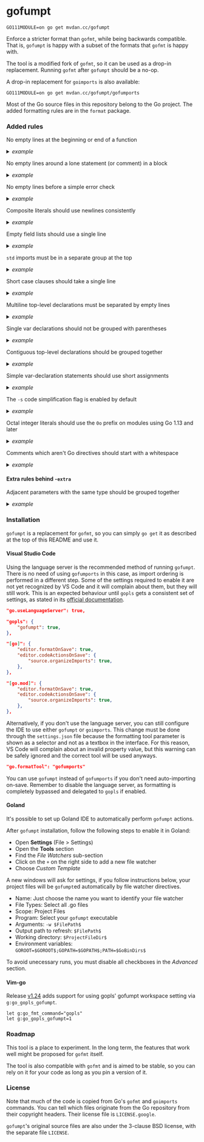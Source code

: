 # gofumpt

	GO111MODULE=on go get mvdan.cc/gofumpt

Enforce a stricter format than `gofmt`, while being backwards compatible. That
is, `gofumpt` is happy with a subset of the formats that `gofmt` is happy with.

The tool is a modified fork of `gofmt`, so it can be used as a drop-in
replacement. Running `gofmt` after `gofumpt` should be a no-op.

A drop-in replacement for `goimports` is also available:

	GO111MODULE=on go get mvdan.cc/gofumpt/gofumports

Most of the Go source files in this repository belong to the Go project.
The added formatting rules are in the `format` package.

### Added rules

No empty lines at the beginning or end of a function

<details><summary><i>example</i></summary>

```
func foo() {
	println("bar")

}
```

```
func foo() {
	println("bar")
}
```

</details>

No empty lines around a lone statement (or comment) in a block

<details><summary><i>example</i></summary>

```
if err != nil {

	return err
}
```

```
if err != nil {
	return err
}
```

</details>

No empty lines before a simple error check

<details><summary><i>example</i></summary>

```
foo, err := processFoo()

if err != nil {
	return err
}
```

```
foo, err := processFoo()
if err != nil {
	return err
}
```

</details>

Composite literals should use newlines consistently

<details><summary><i>example</i></summary>

```
// A newline before or after an element requires newlines for the opening and
// closing braces.
var ints = []int{1, 2,
	3, 4}

// A newline between consecutive elements requires a newline between all
// elements.
var matrix = [][]int{
	{1},
	{2}, {
		3,
	},
}
```

```
var ints = []int{
	1, 2,
	3, 4,
}

var matrix = [][]int{
	{1},
	{2},
	{
		3,
	},
}
```

</details>

Empty field lists should use a single line

<details><summary><i>example</i></summary>

```
var V interface {
} = 3

type T struct {
}

func F(
)
```

```
var V interface{} = 3

type T struct{}

func F()
```

```
var ints = []int{
	1, 2,
	3, 4,
}

var matrix = [][]int{
	{1},
	{2},
	{
		3,
	},
}
```

</details>

`std` imports must be in a separate group at the top

<details><summary><i>example</i></summary>

```
import (
	"foo.com/bar"

	"io"

	"io/ioutil"
)
```

```
import (
	"io"
	"io/ioutil"

	"foo.com/bar"
)
```

</details>

Short case clauses should take a single line

<details><summary><i>example</i></summary>

```
switch c {
case 'a', 'b',
	'c', 'd':
}
```

```
switch c {
case 'a', 'b', 'c', 'd':
}
```

</details>

Multiline top-level declarations must be separated by empty lines

<details><summary><i>example</i></summary>

```
func foo() {
	println("multiline foo")
}
func bar() {
	println("multiline bar")
}
```

```
func foo() {
	println("multiline foo")
}

func bar() {
	println("multiline bar")
}
```

</details>

Single var declarations should not be grouped with parentheses

<details><summary><i>example</i></summary>

```
var (
	foo = "bar"
)
```

```
var foo = "bar"
```

</details>

Contiguous top-level declarations should be grouped together

<details><summary><i>example</i></summary>

```
var nicer = "x"
var with = "y"
var alignment = "z"
```

```
var (
	nicer     = "x"
	with      = "y"
	alignment = "z"
)
```

</details>


Simple var-declaration statements should use short assignments

<details><summary><i>example</i></summary>

```
var s = "somestring"
```

```
s := "somestring"
```

</details>


The `-s` code simplification flag is enabled by default

<details><summary><i>example</i></summary>

```
var _ = [][]int{[]int{1}}
```

```
var _ = [][]int{{1}}
```

</details>


Octal integer literals should use the `0o` prefix on modules using Go 1.13 and later

<details><summary><i>example</i></summary>

```
const perm = 0755
```

```
const perm = 0o755
```

</details>

Comments which aren't Go directives should start with a whitespace

<details><summary><i>example</i></summary>

```
//go:noinline

//Foo is awesome.
func Foo() {}
```

```
//go:noinline

// Foo is awesome.
func Foo() {}
```

</details>

#### Extra rules behind `-extra`

Adjacent parameters with the same type should be grouped together

<details><summary><i>example</i></summary>

```
func Foo(bar string, baz string) {}
```

```
func Foo(bar, baz string) {}
```

</details>

### Installation

`gofumpt` is a replacement for `gofmt`, so you can simply `go get` it as
described at the top of this README and use it.

#### Visual Studio Code

Using the language server is the recommended method of running `gofumpt`. There is
no need of using `gofumports` in this case, as import ordering is performed in a
different step. Some of the settings required to enable it are not yet recognized
by VS Code and it will complain about them, but they will still work. This is an
expected behaviour until `gopls` gets a consistent set of settings, as stated in
its [official documentation](https://github.com/golang/tools/blob/master/gopls/doc/vscode.md).

```json
"go.useLanguageServer": true,

"gopls": {
    "gofumpt": true,
},

"[go]": {
    "editor.formatOnSave": true,
    "editor.codeActionsOnSave": {
        "source.organizeImports": true,
    },
},

"[go.mod]": {
    "editor.formatOnSave": true,
    "editor.codeActionsOnSave": {
        "source.organizeImports": true,
    },
},
```

Alternatively, if you don't use the language server, you can still configure
the IDE to use either `gofumpt` or `goimports`. This change must be done through
the `settings.json` file because the formatting tool parameter is shown as a
selector and not as a textbox in the interface. For this reason, VS Code will
complain about an invalid property value, but this warning can be safely ignored
and the correct tool will be used anyways.

```json
"go.formatTool": "gofumports"
```

You can use `gofumpt` instead of `gofumports` if you don't need auto-importing
on-save. Remember to disable the language server, as formatting is completely
bypassed and delegated to `gopls` if enabled.

#### Goland

It's possible to set up Goland IDE to automatically perform `gofumpt` actions.

After `gofumpt` installation, follow the following steps to enable it in Goland:

- Open **Settings** (File > Settings)
- Open the **Tools** section
- Find the *File Watchers* sub-section
- Click on the `+` on the right side to add a new file watcher
- Choose *Custom Template*

A new windows will ask for settings, if you follow instructions below, your project files
will be `gofumpt`ed automatically by file watcher directives.

* Name: Just choose the name you want to identify your file watcher
* File Types: Select all .go files
* Scope: Project Files
* Program: Select your `gofumpt` executable
* Arguments: `-w $FilePath$`
* Output path to refresh: `$FilePath$`
* Working directory: `$ProjectFileDir$`
* Environment variables: `GOROOT=$GOROOT$;GOPATH=$GOPATH$;PATH=$GoBinDirs$`

To avoid unecessary runs, you must disable all checkboxes in the *Advanced* section.

#### Vim-go

Release [v1.24](https://github.com/fatih/vim-go/blob/master/CHANGELOG.md#v124---september-15-2020) adds support for using gopls' gofumpt workspace setting via `g:go_gopls_gofumpt`.

```vim
let g:go_fmt_command="gopls"
let g:go_gopls_gofumpt=1
```

### Roadmap

This tool is a place to experiment. In the long term, the features that work
well might be proposed for `gofmt` itself.

The tool is also compatible with `gofmt` and is aimed to be stable, so you can
rely on it for your code as long as you pin a version of it.

### License

Note that much of the code is copied from Go's `gofmt` and `goimports` commands.
You can tell which files originate from the Go repository from their copyright
headers. Their license file is `LICENSE.google`.

`gofumpt`'s original source files are also under the 3-clause BSD license, with
the separate file `LICENSE`.
